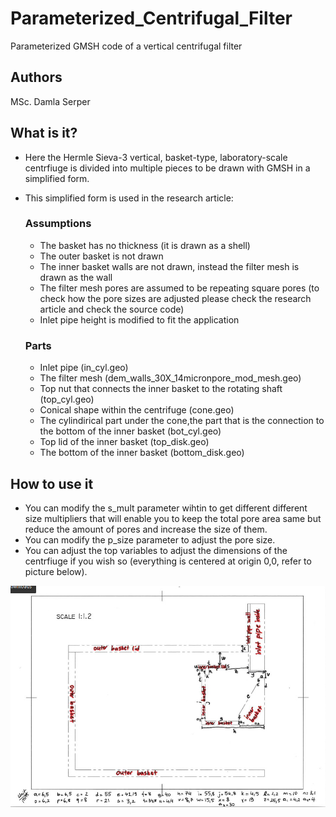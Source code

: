 # Parameterized_Centrifugal_Filter
Parameterized GMSH code of a vertical centrifugal filter

## Authors
MSc. Damla Serper

## What is it?
- Here the Hermle Sieva-3 vertical, basket-type, laboratory-scale centrfiuge is divided into multiple pieces to be drawn with GMSH in a simplified form.
- This simplified form is used in the research article: 

  ### Assumptions
    - The basket has no thickness (it is drawn as a shell)
    - The outer basket is not drawn
    - The inner basket walls are not drawn, instead the filter mesh is drawn as the wall
    - The filter mesh pores are assumed to be repeating square pores (to check how the pore sizes are adjusted please check the research article and check the source code)
    - Inlet pipe height is modified to fit the application
  
  ### Parts
    - Inlet pipe (in_cyl.geo)
    - The filter mesh (dem_walls_30X_14micronpore_mod_mesh.geo)
    - Top nut that connects the inner basket to the rotating shaft (top_cyl.geo)
    - Conical shape within the centrifuge (cone.geo)
    - The cylindirical part under the cone,the part that is the connection to the bottom of the inner basket (bot_cyl.geo)
    - Top lid of the inner basket (top_disk.geo)
    - The bottom of the inner basket (bottom_disk.geo)

## How to use it
  - You can modify the s_mult parameter wihtin to get different different size multipliers that will enable you to keep the total pore area same but reduce the amount of pores and increase the size of them.
  - You can modify the p_size parameter to adjust the pore size.
  - You can adjust the top variables to adjust the dimensions of the centrfiuge if you wish so (everything is centered at origin 0,0, refer to picture below).

![drawings](drawings.jpg)
